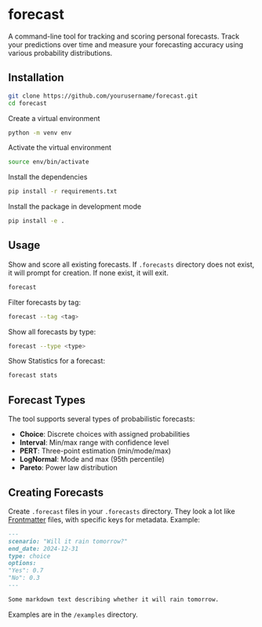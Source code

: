 # forecast

A command-line tool for tracking and scoring personal forecasts. Track your predictions over time and measure your forecasting accuracy using various probability distributions.

## Installation

```bash
git clone https://github.com/yourusername/forecast.git
cd forecast
```
Create a virtual environment
```bash
python -m venv env
```
Activate the virtual environment
```bash
source env/bin/activate
```
Install the dependencies
```bash
pip install -r requirements.txt
```
Install the package in development mode
```bash
pip install -e .
```

## Usage

Show and score all existing forecasts. If `.forecasts` directory does not exist, it will prompt for creation. If none exist, it will exit.

```bash
forecast
```

Filter forecasts by tag:
```bash
forecast --tag <tag>
```

Show all forecasts by type:
```bash
forecast --type <type>
```

Show Statistics for a forecast:
```bash
forecast stats
```

## Forecast Types

The tool supports several types of probabilistic forecasts:

- **Choice**: Discrete choices with assigned probabilities
- **Interval**: Min/max range with confidence level
- **PERT**: Three-point estimation (min/mode/max)
- **LogNormal**: Mode and max (95th percentile)
- **Pareto**: Power law distribution

## Creating Forecasts

Create `.forecast` files in your `.forecasts` directory. They look a lot like [Frontmatter](https://jekyllrb.com/docs/frontmatter/) files, with specific keys for metadata. Example:

```markdown
---
scenario: "Will it rain tomorrow?"
end_date: 2024-12-31
type: choice
options:
"Yes": 0.7
"No": 0.3
---

Some markdown text describing whether it will rain tomorrow.
```

Examples are in the `/examples` directory.

